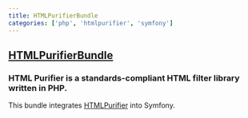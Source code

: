 ```yaml
---
title: HTMLPurifierBundle
categories: ['php', 'htmlpurifier', 'symfony']
---
```

## [HTMLPurifierBundle](https://github.com/Exercise/HTMLPurifierBundle)

### HTML Purifier is a standards-compliant    HTML filter library written in    PHP.


This bundle integrates [HTMLPurifier][] into Symfony.

  [HTMLPurifier]: http://htmlpurifier.org/
